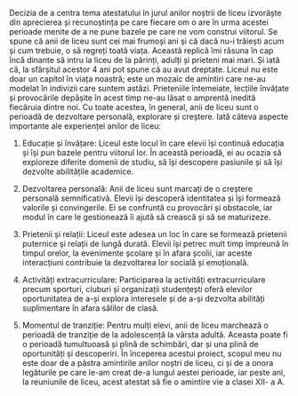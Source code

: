 Decizia de a centra tema atestatului în jurul anilor noștrii de liceu izvorăște din aprecierea și recunoștința pe care fiecare om o are în urma acestei perioade menite de a ne pune bazele pe care ne vom construi viitorul. Se spune că anii de liceu sunt cei mai frumoși ani și că dacă nu-i trăiești acum și cum trebuie, o să regreți toată viața. Această replică îmi răsuna în cap încă dinante să intru la liceu de la părinți, adulți și prieteni mai mari. Și iată că, la sfârșitul acestor 4 ani pot spune că au avut dreptate. Liceul nu este doar un capitol în viața noastră; este un mozaic de amintiri care ne-au modelat în indivizii care suntem astăzi. Prieteniile întemeiate, lecțiile învățate și provocările depășite în acest timp ne-au lăsat o amprentă inedită fiecăruia dintre noi. Cu toate acestea, în general, anii de liceu sunt o perioadă de dezvoltare personală, explorare și creștere. Iată câteva aspecte importante ale experienței anilor de liceu:

  1. Educație și învățare: Liceul este locul în care elevii își continuă educația și își pun bazele pentru viitorul lor. În această perioadă, ei au ocazia să exploreze diferite domenii de studiu, să își descopere pasiunile și să își dezvolte abilitățile academice.
  2. Dezvoltarea personală: Anii de liceu sunt marcați de o creștere personală semnificativă. Elevii își descoperă identitatea și își formează valorile și convingerile. Ei se confruntă cu provocări și obstacole, iar modul în care le gestionează îi ajută să crească și să se maturizeze.

  3. Prietenii și relații: Liceul este adesea un loc în care se formează prietenii puternice și relații de lungă durată. Elevii își petrec mult timp împreună în timpul orelor, la evenimente școlare și în afara școlii, iar aceste interacțiuni contribuie la dezvoltarea lor socială și emoțională.

  4. Activități extracurriculare: Participarea la activități extracurriculare precum sporturi, cluburi și organizații studențești oferă elevilor oportunitatea de a-și explora interesele și de a-și dezvolta abilități suplimentare în afara sălilor de clasă.

  5. Momentul de tranziție: Pentru mulți elevi, anii de liceu marchează o perioadă de tranziție de la adolescență la vârsta adultă. Aceasta poate fi o perioadă tumultuoasă și plină de schimbări, dar și una plină de oportunități și descoperiri. În începerea acestui proiect, scopul meu nu este doar de a păstra amintirile anilor noștri de liceu, ci și de a onora legăturile pe care le-am creat de-a lungul aestei perioade, iar peste ani, la reuniunile de liceu, acest atestat să fie o amintire vie a clasei XII- a A.
